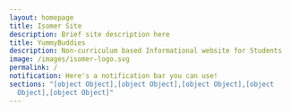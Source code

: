 ```yaml
---
layout: homepage
title: Isomer Site
description: Brief site description here
title: YummyBuddies
description: Non-curriculum based Informational website for Students
image: /images/isomer-logo.svg
permalink: /
notification: Here's a notification bar you can use!
sections: "[object Object],[object Object],[object Object],[object
  Object],[object Object]"
---
```

